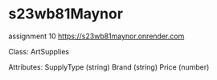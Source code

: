 # s23wb81Maynor
assignment 10
https://s23wb81maynor.onrender.com

Class: ArtSupplies

Attributes: 
SupplyType (string) 
Brand (string) 
Price (number)